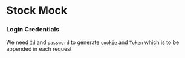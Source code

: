 # Stock Mock

### Login Credentials

We need `Id` and `password` to generate `cookie` and `Token` which is to be appended in each request


